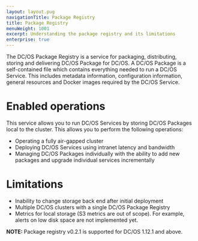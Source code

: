 ```yaml
---
layout: layout.pug
navigationTitle: Package Registry
title: Package Registry
menuWeight: 1001
excerpt: Understanding the package registry and its limitations
enterprise: true
---
```


The DC/OS Package Registry is a service for packaging, distributing, storing and delivering DC/OS Package for DC/OS. A DC/OS Package is a self-contained file which contains everything needed to run a DC/OS Service. This includes metadata information, configuration information, general resources and Docker images required by the DC/OS Service.

# Enabled operations

This service allows you to run DC/OS Services by storing DC/OS Packages local to the cluster. This allows you to perform the following operations:

- Operating a fully air-gapped cluster
- Deploying DC/OS Services using intranet latency and bandwidth
- Managing DC/OS Packages individually with the ability to add new packages and upgrade individual services incrementally


# Limitations

- Inability to change storage back end after initial deployment
- Multiple DC/OS clusters with a single DC/OS Package Registry
- Metrics for local storage (S3 metrics are out of scope). For example, alerts on low disk space are not implemented yet.

<p class="message--note"><strong>NOTE: </strong>Package registry v0.2.1 is supported for DC/OS 1.12.1 and above.</p>